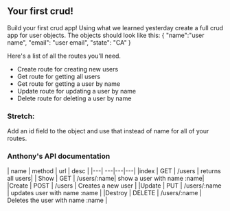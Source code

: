 ## Your first crud!

Build your first crud app! Using what we learned yesterday create a full crud app for user objects. The objects should look like this:
{
  "name":"user name",
  "email": "user email",
  "state": "CA"
}

Here's a list of all the routes you'll need.
 - Create route for creating new users
 - Get route for getting all users
 - Get route for getting a user by name
 - Update route for updating a user by name
 - Delete route for deleting a user by name


 ### Stretch:
 Add an id field to the object and use that instead of name for all of your routes.

### Anthony's API documentation 
| name | method | url  | desc | |---| ---|---|---| |index | GET | /users
| returns all users| | Show | GET | /users/:name| show a user with name :name|
|Create | POST | /users | Creates a new user | |Update | PUT | /users/:name
| updates user with name :name | |Destroy | DELETE |  /users/:name | Deletes
the user with name :name |
